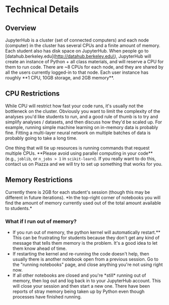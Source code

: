 # Technical Details

## Overview

JupyterHub is a cluster \(set of connected computers\) and each node \(computer\) in the cluster has several CPUs and a finite amount of memory. Each student also has disk space on JupyterHub. When people go to [datahub.berkeley.edu](http://datahub.berkeley.edu\), JupyterHub will create an instance of Python + all class materials, and will reserve a CPU for them to run code. There are ~8 CPUs for each node, and they are shared by all the users currently logged-in to that node. Each user instance has roughly \*\*1 CPU, 10GB storage, and 2GB memory\*\*.

## CPU Restrictions

While CPU will restrict how fast your code runs, it's usually not the bottleneck on the cluster. Obviously you want to limit the complexity of the analyses you'd like students to run, and a good rule of thumb is to try and simplify analyses / datasets, and then discuss how they'd be scaled up. For example, running simple machine learning on in-memory data is probably fine. Fitting a multi-layer neural network on multiple batches of data is probably going to take a long time.

One thing that will tie up resources is running commands that request multiple CPUs. \*\*Please avoid using parallel computing in your code\*\* \(e.g., `joblib`, or `n_jobs > 1` in `scikit-learn`\). If you really want to do this, contact us on Piazza and we will try to set up something that works for you.

## Memory Restrictions

Currently there is 2GB for each student's session \(though this may be different in future iterations\). \*In the top-right  corner of notebooks you will find the amount of memory currently used out of the total amount available to students.\*

### What if I run out of memory?

* If you run out of memory, the python kernel will automatically restart.\*\* This can be frustrating for students because they don't get any kind of message that tells them memory is the problem. It's a good idea to let them know ahead of time.
* If restarting the kernel and re-running the code doesn't help, then usually there is another notebook open from a previous session. Go to the "running notebooks" page, and close anything you're not using right now.
* If all other notebooks are closed and you're \*still\* running out of memory, then log out and log back in to your JupyterHub account. This will close your session and then start a new one. There have been reports of stray memory being taken up by Python even though processes have finished running.



